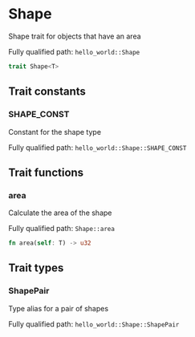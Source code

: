 # Shape

Shape trait for objects that have an area


Fully qualified path: `hello_world::Shape`

```rust
trait Shape<T>
```

## Trait constants

### SHAPE_CONST

Constant for the shape type


Fully qualified path: `hello_world::Shape::SHAPE_CONST`


## Trait functions

### area

Calculate the area of the shape


Fully qualified path: `Shape::area`

```rust
fn area(self: T) -> u32
```


## Trait types

### ShapePair

Type alias for a pair of shapes


Fully qualified path: `hello_world::Shape::ShapePair`


